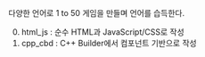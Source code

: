다양한 언어로 1 to 50 게임을 만들며 언어를 습득한다.

0. html_js : 순수 HTML과 JavaScript/CSS로 작성
1. cpp_cbd : C++ Builder에서 컴포넌트 기반으로 작성
